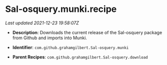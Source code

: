 # Sal-osquery.munki.recipe

_Last updated 2021-12-23 19:58:07Z_

- **Description**: Downloads the current release of the Sal-osquery package from Github and imports into Munki.


- **Identifier**: `com.github.grahamgilbert.Sal-osquery.munki`

- **Parent Recipes**: `com.github.grahamgilbert.Sal-osquery.download`